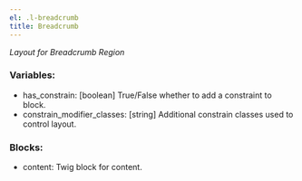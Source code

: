 ```yaml
---
el: .l-breadcrumb
title: Breadcrumb
---
```

_Layout for Breadcrumb Region_

### Variables:
* has_constrain: [boolean] True/False whether to add a constraint to block.
* constrain_modifier_classes: [string] Additional constrain classes used to control layout.

### Blocks:
* content: Twig block for content.
